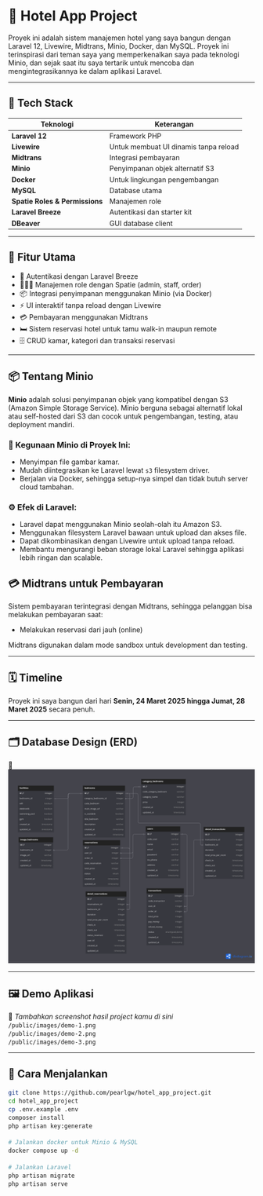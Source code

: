 # 🏨 Hotel App Project

Proyek ini adalah sistem manajemen hotel yang saya bangun dengan Laravel 12, Livewire, Midtrans, Minio, Docker, dan MySQL. Proyek ini terinspirasi dari teman saya yang memperkenalkan saya pada teknologi Minio, dan sejak saat itu saya tertarik untuk mencoba dan mengintegrasikannya ke dalam aplikasi Laravel.

---

## 🧰 Tech Stack

| Teknologi | Keterangan |
|----------|------------|
| **Laravel 12** | Framework PHP |
| **Livewire** | Untuk membuat UI dinamis tanpa reload |
| **Midtrans** | Integrasi pembayaran |
| **Minio** | Penyimpanan objek alternatif S3 |
| **Docker** | Untuk lingkungan pengembangan |
| **MySQL** | Database utama |
| **Spatie Roles & Permissions** | Manajemen role |
| **Laravel Breeze** | Autentikasi dan starter kit |
| **DBeaver** | GUI database client |

---

## 🚀 Fitur Utama

- 🔐 Autentikasi dengan Laravel Breeze
- 🧑‍🤝‍🧑 Manajemen role dengan Spatie (admin, staff, order)
- 📦 Integrasi penyimpanan menggunakan Minio (via Docker)
- ⚡ UI interaktif tanpa reload dengan Livewire
- 💳 Pembayaran menggunakan Midtrans
- 🛏️ Sistem reservasi hotel untuk tamu walk-in maupun remote
- 🗄️ CRUD kamar, kategori dan transaksi reservasi

---

## 📦 Tentang Minio

**Minio** adalah solusi penyimpanan objek yang kompatibel dengan S3 (Amazon Simple Storage Service). Minio berguna sebagai alternatif lokal atau self-hosted dari S3 dan cocok untuk pengembangan, testing, atau deployment mandiri.

### 🔧 Kegunaan Minio di Proyek Ini:

- Menyimpan file gambar kamar.
- Mudah diintegrasikan ke Laravel lewat `s3` filesystem driver.
- Berjalan via Docker, sehingga setup-nya simpel dan tidak butuh server cloud tambahan.

### ⚙️ Efek di Laravel:

- Laravel dapat menggunakan Minio seolah-olah itu Amazon S3.
- Menggunakan filesystem Laravel bawaan untuk upload dan akses file.
- Dapat dikombinasikan dengan Livewire untuk upload tanpa reload.
- Membantu mengurangi beban storage lokal Laravel sehingga aplikasi lebih ringan dan scalable.

## 💳 Midtrans untuk Pembayaran

Sistem pembayaran terintegrasi dengan Midtrans, sehingga pelanggan bisa melakukan pembayaran saat:

- Melakukan reservasi dari jauh (online)

Midtrans digunakan dalam mode sandbox untuk development dan testing.

---

## 🗓️ Timeline

Proyek ini saya bangun dari hari **Senin, 24 Maret 2025 hingga Jumat, 28 Maret 2025** secara penuh.

---

## 🗂️ Database Design (ERD)

📌
![ERD](https://github.com/pearlgw/hotel_app_gw/blob/master/images/Sistem%20Hotel.png)

---

## 🖼️ Demo Aplikasi

📸 *Tambahkan screenshot hasil project kamu di sini*  
`/public/images/demo-1.png`  
`/public/images/demo-2.png`  
`/public/images/demo-3.png`

---

## 📎 Cara Menjalankan

```bash
git clone https://github.com/pearlgw/hotel_app_project.git
cd hotel_app_project
cp .env.example .env
composer install
php artisan key:generate

# Jalankan docker untuk Minio & MySQL
docker compose up -d

# Jalankan Laravel
php artisan migrate
php artisan serve
